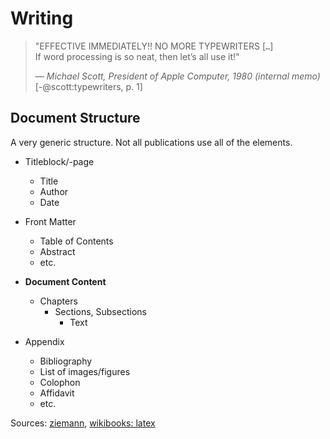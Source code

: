 # Writing

> "EFFECTIVE IMMEDIATELY!! NO MORE TYPEWRITERS [`…`] \
> If word processing is so neat, then let’s all use it!"
> 
> — *Michael Scott, President of Apple Computer, 1980 (internal memo)* [-@scott:typewriters, p. 1]



## Document Structure

A very generic structure. Not all publications use all of the elements.

- Titleblock/-page
    * Title
    * Author
    * Date

- Front Matter
    * Table of Contents
    * Abstract
    * etc.

- **Document Content**
    * Chapters
        * Sections, Subsections
            * Text

- Appendix
    * Bibliography
    * List of images/figures
    * Colophon
    * Affidavit
    * etc.


Sources: [ziemann](http://www.uni-weimar.de/medien/soziologie/lehre/Wissenschaftliches_Arbeiten.pdf), 
[wikibooks: latex](http://en.wikibooks.org/wiki/LaTeX/Document_Structure#Top_matter)




